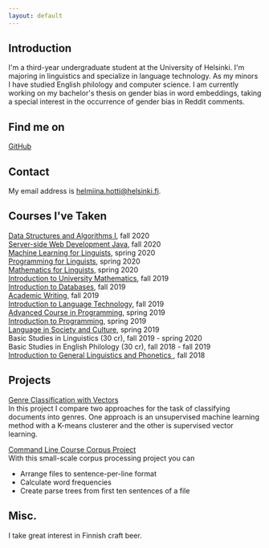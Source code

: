 ```yaml
---
layout: default
---
```


## Introduction

I'm a third-year undergraduate student at the University of Helsinki. I'm majoring in linguistics and specialize in language technology. As my minors I have studied English philology and computer science. I am currently working on my bachelor's thesis on gender bias in word embeddings, taking a special interest in the occurrence of gender bias in Reddit comments.

## Find me on

[GitHub](https://github.com/helmiinah)

## Contact

My email address is helmiina.hotti@helsinki.fi. 

## Courses I've Taken

[Data Structures and Algorithms I](https://studies.helsinki.fi/courses/cur/hy-opt-cur-2021-79318a5d-d9ca-47d1-85c1-f1708ebaed32), fall 2020  
[Server-side Web Development Java](https://courses.helsinki.fi/en/TKT21007/137332117), fall 2020  
[Machine Learning for Linguists](https://studies.helsinki.fi/opintotarjonta/cur/hy-opt-cur-2021-acdde013-f523-42ab-92c2-600d430c0672), spring 2020  
[Programming for Linguists](https://studies.helsinki.fi/courses/cur/hy-opt-cur-2021-2b1a1c0f-9701-4397-9e19-ab80b0c87af4), spring 2020  
[Mathematics for Linguists](https://studies.helsinki.fi/courses/cur/hy-opt-cur-2021-e7622986-09b2-4dee-a67e-ceec2009389d), spring 2020  
[Introduction to University Mathematics](https://studies.helsinki.fi/courses/cur/hy-CUR-136253078), fall 2019  
[Introduction to Databases](https://studies.helsinki.fi/courses/cur/hy-opt-cur-2021-b40260c0-b699-431b-8b16-c96f155df78a), fall 2019  
[Academic Writing](https://studies.helsinki.fi/courses/cur/hy-opt-cur-2021-4e1ed8be-1168-412c-a83a-9e159c2b7cd3), fall 2019  
[Introduction to Language Technology](https://studies.helsinki.fi/courses/cur/hy-opt-cur-2021-43b8f122-8ca2-453b-addd-cbfd756c3306), fall 2019  
[Advanced Course in Programming](https://studies.helsinki.fi/courses/cur/hy-CUR-136380001), spring 2019  
[Introduction to Programming](https://studies.helsinki.fi/courses/cur/hy-CUR-136381515), spring 2019  
[Language in Society and Culture](https://studies.helsinki.fi/courses/cur/hy-opt-cur-2021-5e4898c9-a7ba-41a0-a518-36b5957060d0), spring 2019  
Basic Studies in Linguistics (30 cr), fall 2019 - spring 2020  
Basic Studies in English Philology (30 cr), fall 2018 - fall 2019  
[Introduction to General Linguistics and Phonetics ](https://studies.helsinki.fi/courses/cur/hy-opt-cur-2021-dd220e51-9ede-4297-974e-67604264e087), fall 2018    


## Projects

[Genre Classification with Vectors](https://github.com/helmiinah/genre-classification)  
In this project I compare two approaches for the task of classifying documents into genres. One approach is an unsupervised machine learning method with a K-means clusterer and the other is supervised vector learning.

[Command Line Course Corpus Project](https://github.com/helmiinah/cmdline-course)  
With this small-scale corpus processing project you can
* Arrange files to sentence-per-line format
* Calculate word frequencies
* Create parse trees from first ten sentences of a file

## Misc. 

I take great interest in Finnish craft beer. 
